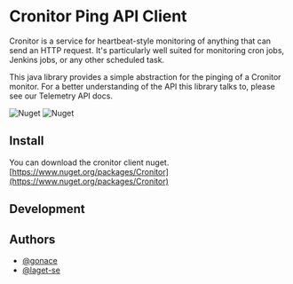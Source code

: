 ﻿# Cronitor Ping API Client
Cronitor is a service for heartbeat-style monitoring of anything that can send an HTTP request. It's particularly well suited for monitoring cron jobs, Jenkins jobs, or any other scheduled task.

This java library provides a simple abstraction for the pinging of a Cronitor monitor. For a better understanding of the API this library talks to, please see our Telemetry API docs.

![Nuget](https://img.shields.io/nuget/v/Cronitor)
![Nuget](https://img.shields.io/nuget/dt/Cronitor)

## Install
You can download the cronitor client nuget.
[https://www.nuget.org/packages/Cronitor](https://www.nuget.org/packages/Cronitor)

## Development


## Authors
- [@gonace](https://github.com/gonace)
- [@laget-se](https://github.com/laget-se)